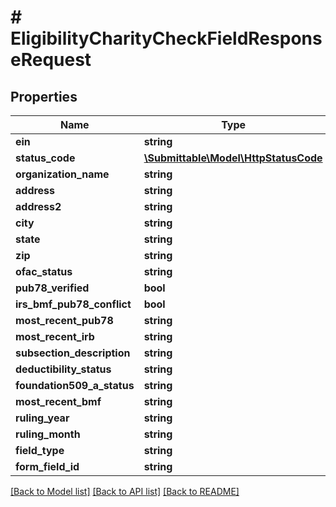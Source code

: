 # # EligibilityCharityCheckFieldResponseRequest

## Properties

Name | Type | Description | Notes
------------ | ------------- | ------------- | -------------
**ein** | **string** |  | [optional]
**status_code** | [**\Submittable\Model\HttpStatusCode**](HttpStatusCode.md) |  | [optional]
**organization_name** | **string** |  | [optional]
**address** | **string** |  | [optional]
**address2** | **string** |  | [optional]
**city** | **string** |  | [optional]
**state** | **string** |  | [optional]
**zip** | **string** |  | [optional]
**ofac_status** | **string** |  | [optional]
**pub78_verified** | **bool** |  | [optional]
**irs_bmf_pub78_conflict** | **bool** |  | [optional]
**most_recent_pub78** | **string** |  | [optional]
**most_recent_irb** | **string** |  | [optional]
**subsection_description** | **string** |  | [optional]
**deductibility_status** | **string** |  | [optional]
**foundation509_a_status** | **string** |  | [optional]
**most_recent_bmf** | **string** |  | [optional]
**ruling_year** | **string** |  | [optional]
**ruling_month** | **string** |  | [optional]
**field_type** | **string** |  |
**form_field_id** | **string** |  |

[[Back to Model list]](../../README.md#models) [[Back to API list]](../../README.md#endpoints) [[Back to README]](../../README.md)
